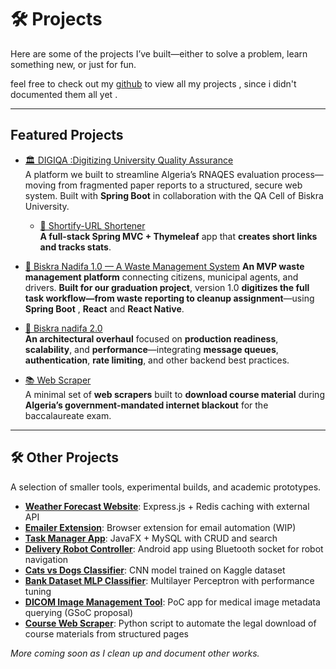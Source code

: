 # 🛠️ Projects

Here are some of the projects I’ve built—either to solve a problem, learn something new, or just for fun.

feel free to check out my [github](https://github.com/Amine2000s) to view all my projects , since i didn't documented them all yet .

---

## Featured Projects



- [🏛️  DIGIQA :Digitizing University Quality Assurance](digiqa.md)  
  A platform we built to streamline Algeria’s RNAQES evaluation process—moving from fragmented paper reports to a structured, secure web system. Built with **Spring Boot** in collaboration with the QA Cell of Biskra University.

  - [🔗 Shortify-URL Shortener](url-shortner.md)  
  **A full-stack Spring MVC + Thymeleaf** app that **creates short links and tracks stats**.

- [🚮 Biskra Nadifa 1.0 — A Waste Management System](biskra-nadifa-1.md)
**An MVP waste management platform** connecting citizens, municipal agents, and drivers. **Built for our graduation project**, version 1.0 **digitizes the full task workflow—from waste reporting to cleanup assignment**—using **Spring Boot** , **React** and  **React Native**.

- [🚮 Biskra nadifa 2.0](biskra-nadifa-2.md)  
**An architectural overhaul** focused on **production readiness**, **scalability**, and **performance**—integrating **message queues**, **authentication**, **rate limiting**, and other backend best practices.

- [📚 Web Scraper ](https://github.com/Amine2000s/Web-Scraper-py)  
A minimal set of **web scrapers** built to **download course material** during **Algeria’s government-mandated internet blackout** for the baccalaureate exam.

---

## 🛠️ Other Projects

A selection of smaller tools, experimental builds, and academic prototypes.

- **[Weather Forecast Website](https://github.com/Amine2000s/weather-web-site-with-redis-cache)**: Express.js + Redis caching with external API
- **[Emailer Extension](https://github.com/Amine2000s/email-automation-browser-extension)**: Browser extension for email automation (WIP)
- **[Task Manager App](https://github.com/Amine2000s/ToDoList_fx)**: JavaFX + MySQL with CRUD and search
- **[Delivery Robot Controller](https://github.com/Amine2000s/KcubeWirelessController)**: Android app using Bluetooth socket for robot navigation
- **[Cats vs Dogs Classifier](https://github.com/Amine2000s/Classification-CNN)**: CNN model trained on Kaggle dataset
- **[Bank Dataset MLP Classifier](https://github.com/Amine2000s/multi-layer-Perceptron)**: Multilayer Perceptron with performance tuning
- **[DICOM Image Management Tool](https://github.com/Amine2000s/dicom-albums-manager)**: PoC app for medical image metadata querying (GSoC proposal)
- **[Course Web Scraper](https://github.com/Amine2000s/Web-Scraper-py)**: Python script to automate the legal download of course materials from structured pages





_More coming soon as I clean up and document other works._
